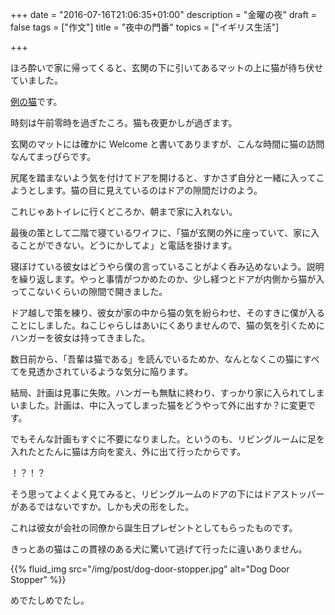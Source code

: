 +++
date = "2016-07-16T21:06:35+01:00"
description = "金曜の夜"
draft = false
tags = ["作文"]
title = "夜中の門番"
topics = ["イギリス生活"]

+++

ほろ酔いで家に帰ってくると、玄関の下に引いてあるマットの上に猫が待ち伏せていました。

[例の猫](http://yoshiharuyamashita.com/post/naming-a-cat/)です。

時刻は午前零時を過ぎたころ。猫も夜更かしが過ぎます。

<!--more-->

玄関のマットには確かに Welcome と書いてありますが、こんな時間に猫の訪問なんてまっぴらです。

尻尾を踏まないよう気を付けてドアを開けると、すかさず自分と一緒に入ってこようとします。猫の目に見えているのはドアの隙間だけのよう。

これじゃあトイレに行くどころか、朝まで家に入れない。

最後の策として二階で寝ているワイフに、「猫が玄関の外に座っていて、家に入ることができない。どうにかしてよ」と電話を掛けます。

寝ぼけている彼女はどうやら僕の言っていることがよく呑み込めないよう。説明を繰り返します。やっと事情がつかめたのか、少し経つとドアが内側から猫が入ってこないくらいの隙間で開きました。

ドア越しで策を練り、彼女が家の中から猫の気を紛らわせ、そのすきに僕が入ることにしました。ねこじゃらしはあいにくありませんので、猫の気を引くためにハンガーを彼女は持ってきました。

数日前から、「吾輩は猫である」を読んでいるためか、なんとなくこの猫にすべてを見透かされているような気分に陥ります。

結局、計画は見事に失敗。ハンガーも無駄に終わり、すっかり家に入られてしまいました。計画は、中に入ってしまった猫をどうやって外に出すか？に変更です。

でもそんな計画もすぐに不要になりました。というのも、リビングルームに足を入れたとたんに猫は方向を変え、外に出て行ったからです。

！？！？

そう思ってよくよく見てみると、リビングルームのドアの下にはドアストッパーがあるではないですか。しかも犬の形をした。

これは彼女が会社の同僚から誕生日プレゼントとしてもらったものです。

きっとあの猫はこの貫禄のある犬に驚いて逃げて行ったに違いありません。

{{% fluid_img src="/img/post/dog-door-stopper.jpg" alt="Dog Door Stopper" %}}

めでたしめでたし。